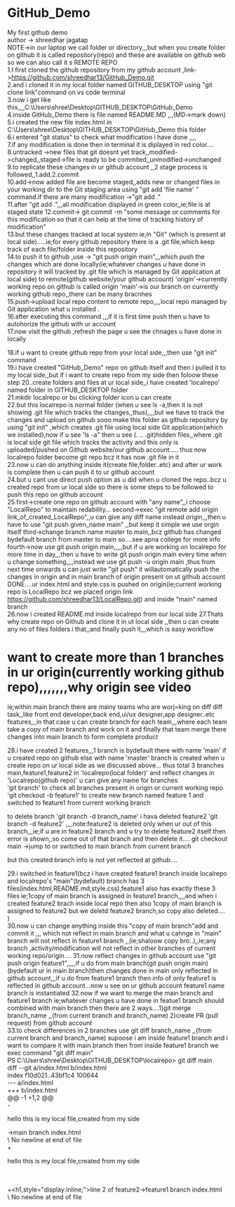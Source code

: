 # GitHub_Demo
My first github demo
<br>
author -> shreedhar jagatap
<br>
NOTE->in our laptop we call folder or directory,,,but when you create folder on github it is called repository(repo) and these are available on github web so we can also call it s REMOTE REPO<br>
1.I first cloned the github repository from my github account ,link->https://github.com/shreedhar13/GitHub_Demo.git<br>
2.and i cloned it in my local folder named GITHUB_DESKTOP using "git clone link"command on vs code terminal<br>
3.now i get like this,,,,C:\Users\shree\Desktop\GITHUB_DESKTOP\GitHub_Demo<br>
4.inside GitHub_Demo there is file named README.MD ,,,(MD->mark down)<br>
5.i created the new file index.html in C:\Users\shree\Desktop\GITHUB_DESKTOP\GitHub_Demo this folder<br>
6.i entered "git status" to check what modification i have done ,,,,<br>
7.if any modification is done then in terminal it is diplayed in red color....<br>
8.untracked ->new files that git doesnt yet track,,modified->changed,,staged->file is ready to be commited,,unmodified->unchanged<br>
9.to replicate these changes in ur github account ,,2 stage process is followed,,1.add,2.commit<br>
10.add->now added file are become staged,,adds new or changed files in your working dir to the Git staging area using "git add 'file name' " command.if there are many modification ->"git add ."<br>
11.after "git add .",,,all modification displayed in green color,,ie;file is at staged state
12.commit-> git commit -m "some message or comments for this modification so that it can help at the time of tracking history of modification"<br>
13.but these changes tracked at local system ie;in "Git" (which is present at local side).....ie;for every github repository there is a .git file,which keep track of each file/folder inside this repository<br>
14.to push it to github ,use -> "git push origin main",,,which push the changes which are done locally(ie;whatever changes u have done in repository it will tracked by .git file which is managed by Git application at local side) to remote(github website/your github account)
'origin'->currently working repo on github is called origin
'main'->is our branch on currently working github repo,,there can be many bracnhes<br>
15.push->upload local repo content to remote repo,,,,local repo managed  by Git application what u installed .<br>
16.after executing this command ,,,if it is first time push then u have to autohorize the github with ur account<br>
17.now visit the github ,refresh the page u see the chnages u have done in locally<br>

18.if u want to create github repo from your local side,,,then use "git init" command<br>
19.i have created "GitHub_Demo" repo on github itself and then i pulled it to my local side,,but if i want to create repo from my side then foloow these step
20..create folders and files at ur local side,,i have created 'localrepo' named folder in GITHUB_DESKTOP folder<br>
21.mkdir localrepo or bu clicking folder icon u can create<br>
22.but this localrepo is normal folder (when u see ls -a,then it is not showing .git file which tracks the changes,,thus),,,,but we have to track the changes and upload on github sooo make this folder as github repository by using "git init" ,which creates .git file using local side Git application(which we installed),now if u see 'ls -a" then u see (. .. .git)hidden files,,where .git is local side git file which tracks the activity and this only is uploaded/pushed on Github website/our github account.....
thus now localrepo folder become git repo bcz it has now .git file in it<br>
23.now u can do anything inside it(create file,folder..etc) and after ur work is complete then u can push it to ur github account<br>
24.but u cant use direct push option  as u did when u cloned the repo..bcz u created repo from ur local side so there is some steps to be followed to push this repo on github account<br>
25.first->create one repo on github account with "any name",,i choose "LocalRepo" to maintain redability...
   second->exec "git remote add origin link_of_created_LocalRepo",,u can give any diff name instead origin,,,then u have to use "git push given_name main" ,,but keep it simple we use orgin itself
   third->change branch name master to main,,bcz github has changed bydefault branch from master to main so....see apna college for more info
   fourth->now use git push origin main,,,,,but if u are working on localrepo for more time in day,,,then u have to write git push origin main every time when u change something,,,,instead we use git push -u origin main   ,thus from next time onwards u can just write "git push" it willautomatically push the changes in origin and in main branch of origin present on ut github account
   DONE....ur index.html and style.css is pushed on origin(ie;current working repo is LocalRepo bcz we placed origin link https://github.com/shreedhar13/LocalRepo.git)
   and inside "main" named branch<br>
26.now i created README.md  inside localrepo from our local side
27.Thats why create repo on Github and clone it in ut local side ,,then u can create any no of files folders i that,,and finally push it,,,which is easy workflow<br>

# want to create more than 1 branches in ur origin(currently working github repo),,,,,,,why origin see video<br>
ie;within main branch there are mainy teams who are worj=king on diff diff task,,like front end developer,back end,ui/ux designer,app designer..etc features,,,in that case u can create branch for each team,,,where each team take a copy of main branch and work on it and finally that team merge there changes into main branch to form complete product<br>

28.i have created 2 features,,,1 branch is bydefault there with name 'main'  if u created repo on github
  else with name 'master' branch is created  when u create repo on ur local side as we discussed above...
  thus total 3 branches main,feature1,feature2  in 'localrepo(local folder)' and reflect changes in 'Localrepo(github repo)'  u can give any name for branches<br>
  'git branch' to check all branches present in origin or current working repo
  'git checkout -b feature1' to create new branch named feature 1 and switched to feature1 from current working branch<br>

  to delete branch 'git branch -d branch_name'
  i hava deleted feature2 'git branch -d feature2' ,,,,note:feature2 is deleted only when ur out of this branch,,,ie;if u are in feature2 branch and u try to delete feature2 itself then error is shown,,so come out of that branch and then delete it....
  git checkout main ->jump to or switched to main branch from current branch<br>

  but this created branch info is not yet reflected at github....<br>

29.i switched in feature1(bcz i have created feature1 branch inside localrepo and localrepo's "main"(bydefault) branch has 3 files(index.html,README.md,style.css),feature1 also has exactly these 3 files ie;1copy of main branch is assigned in feature1 branch,,,,and when i created feature2 brach inside local repo then also 1copy of main branch is assigned to feature2 but we deletd feature2 branch,so copy also deleted.... )<br>
30.now u can change anything inside this "copy of main branch"add and commit it ,,, which not reflect in main branch and what u cahnge in "main" branch will not reflect in feature1 branch ,,(ie;shaloow copy bro..),,ie;any branch ,activity/modification will not reflect in other branches of current working repo/origin.... 
31.now reflect changes in github account use "git push origin feature1",,,,,if u do from main branch(git push origin main)(bydefault ur in main branch)then changes done in main only reflected in github account,,,if u do from feature1 branch then info of only feature1 is reflected in github account...now u see on ur github account feature1 name branch is instantiated
32.now if we want to merge the main branch and feature1 branch ie;whatever changes u have done in featue1 branch should combined with main branch then there are 2 ways....1)git merge branch_name  ,,(from current branch and branch_name)  2)create PR (pull request) from github account<br>
33.to check differences in 2 branches use git diff branch_name  ,,(from current branch and branch_name)
  supoose i am inside feature1 branch and i want to compare it with main branch then from inside feature1 branch we exec command     "git diff main"<br>
  PS C:\Users\shree\Desktop\GITHUB_DESKTOP\localrepo> git diff main<br>
diff --git a/index.html b/index.html<br>
index f10d021..43bf1c4 100644<br>
--- a/index.html<br>
+++ b/index.html<br>
@@ -1 +1,2 @@<br>
-<p>hello this is my local file,created from my side</p> ->main branch index.html<br>
\ No newline at end of file<br>
+<p>hello this is my local file,created from my side</p><br>  
+<h1,style="display:inline;">line 2 of feature2</h1>->feature1 branch index.html<br>
\ No newline at end of file<br>